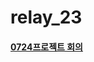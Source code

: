 # relay_23

#### [0724프로젝트 회의](https://github.com/boostcamp-2020/relay_23/blob/master/latte_is_horse.md)
